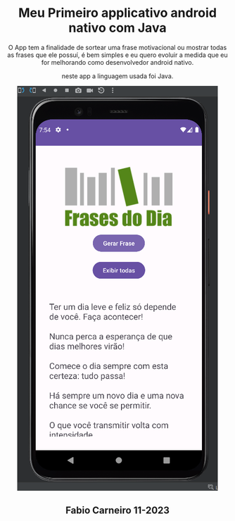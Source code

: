 <div align="center">

# Meu Primeiro applicativo android nativo com Java

O App tem a finalidade de sortear uma frase motivacional ou mostrar
todas as frases que ele possuí, é bem simples e eu quero evoluir 
a medida que eu for melhorando como desenvolvedor android nativo.

neste app a linguagem usada foi Java.

![imagem do meu primeiro app nativo com java](img/img.png)

## Fabio Carneiro 11-2023

</div>